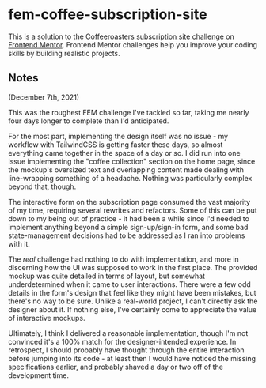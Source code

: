 # fem-coffee-subscription-site

This is a solution to the [Coffeeroasters subscription site challenge on Frontend Mentor](https://www.frontendmentor.io/challenges/coffeeroasters-subscription-site-5Fc26HVY6). Frontend Mentor challenges help you improve your coding skills by building realistic projects. 

## Notes
(December 7th, 2021)

This was the roughest FEM challenge I've tackled so far, taking me nearly four days longer to complete than I'd anticipated.

For the most part, implementing the design itself was no issue - my workflow with TailwindCSS is getting faster these days, so almost everything came together in the space of a day or so. I did run into one issue implementing the "coffee collection" section on the home page, since the mockup's oversized text and overlapping content made dealing with line-wrapping something of a headache. Nothing was particularly complex beyond that, though.

The interactive form on the subscription page consumed the vast majority of my time, requiring several rewrites and refactors. Some of this can be put down to my being out of practice - it had been a while since I'd needed to implement anything beyond a simple sign-up/sign-in form, and some bad state-management decisions had to be addressed as I ran into problems with it.

The *real* challenge had nothing to do with implementation, and more in discerning how the UI was supposed to work in the first place. The provided mockup was quite detailed in terms of layout, but somewhat underdetermined when it came to user interactions. There were a few odd details in the form's design that feel like they might have been mistakes, but there's no way to be sure. Unlike a real-world project, I can't directly ask the designer about it. If nothing else, I've certainly come to appreciate the value of interactive mockups.

Ultimately, I think I delivered a reasonable implementation, though I'm not convinced it's a 100% match for the designer-intended experience. In retrospect, I should probably have thought through the entire interaction before jumping into its code - at least then I would have noticed the missing specifications earlier, and probably shaved a day or two off of the development time.